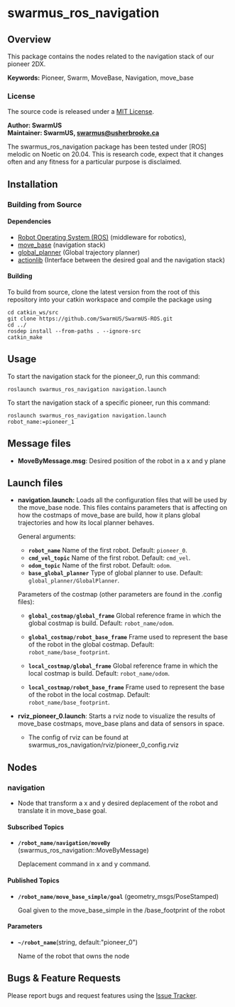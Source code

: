 
# swarmus_ros_navigation

## Overview

This package contains the nodes related to the navigation stack of our pioneer 2DX.

**Keywords:** Pioneer, Swarm, MoveBase, Navigation, move_base

### License
The source code is released under a [MIT License](SwarmUS-ROS/LICENSE).

**Author: SwarmUS<br />
Maintainer: SwarmUS, swarmus@usherbrooke.ca**

The swarmus_ros_navigation package has been tested under [ROS] melodic on Noetic on 20.04. This is research code, expect that it changes often and any fitness for a particular purpose is disclaimed.


## Installation

### Building from Source

#### Dependencies

- [Robot Operating System (ROS)](http://wiki.ros.org) (middleware for robotics),
- [move_base](http://wiki.ros.org/move_base) (navigation stack)
- [global_planner](http://wiki.ros.org/move_base) (Global trajectory planner)
- [actionlib](http://wiki.ros.org/move_base) (Interface between the desired goal and the navigation stack)

#### Building

To build from source, clone the latest version from the root of this repository into your catkin workspace and compile the package using

	cd catkin_ws/src
	git clone https://github.com/SwarmUS/SwarmUS-ROS.git
	cd ../
	rosdep install --from-paths . --ignore-src
	catkin_make


## Usage

To start the navigation stack for the pioneer_0, run this command:

	roslaunch swarmus_ros_navigation navigation.launch

To start the navigation stack of a specific pioneer, run this command:

	roslaunch swarmus_ros_navigation navigation.launch robot_name:=pioneer_1

## Message files

* **MoveByMessage.msg**: Desired position of the robot in a x and y plane

## Launch files

* **navigation.launch:** Loads all the configuration files that will be used by the move_base node. This files contains parameters that is affecting on how the costmaps of move_base are build, how it plans global trajectories and how its local planner behaves.

     General arguments:

     - **`robot_name`**  Name of the first robot. Default: `pioneer_0`.
     - **`cmd_vel_topic`**  Name of the first robot. Default: `cmd_vel`.
     - **`odom_topic`**  Name of the first robot. Default: `odom`.
     - **`base_global_planner`** Type of global planner to use. Default: `global_planner/GlobalPlanner`.
     
     Parameters of the costmap (other parameters are found in the .config files):
     
     -  **`global_costmap/global_frame`**  Global reference frame in which the global costmap is build. Default: `robot_name/odom`.
     -  **`global_costmap/robot_base_frame`**  Frame used to represent the base of the robot in the global costmap. Default: `robot_name/base_footprint`.

     -  **`local_costmap/global_frame`**  Global reference frame in which the local costmap is build. Default: `robot_name/odom`.
     -  **`local_costmap/robot_base_frame`**  Frame used to represent the base of the robot in the local costmap. Default: `robot_name/base_footprint`.
     
     
     
* **rviz_pioneer_0.launch**: Starts a rviz node to visualize the results of move_base costmaps, move_base plans and data of sensors in space.  

     * The config of rviz can be found at swarmus_ros_navigation/rviz/pioneer_0_config.rviz
## Nodes

### navigation

- Node that transform a x and y desired deplacement of the robot and translate it in move_base goal.

#### Subscribed Topics

* **`/robot_name/navigation/moveBy`** (swarmus_ros_navigation::MoveByMessage)

	Deplacement command in x and y command.


#### Published Topics

- **`/robot_name/move_base_simple/goal`** (geometry_msgs/PoseStamped)

  Goal given to the move_base_simple in the /base_footprint of the robot

#### Parameters

- **`~/robot_name`**(string, default:"pioneer_0")

  Name of the robot that owns the node



## Bugs & Feature Requests

Please report bugs and request features using the [Issue Tracker](https://github.com/SwarmUS/SwarmUS-ROS/issues).

